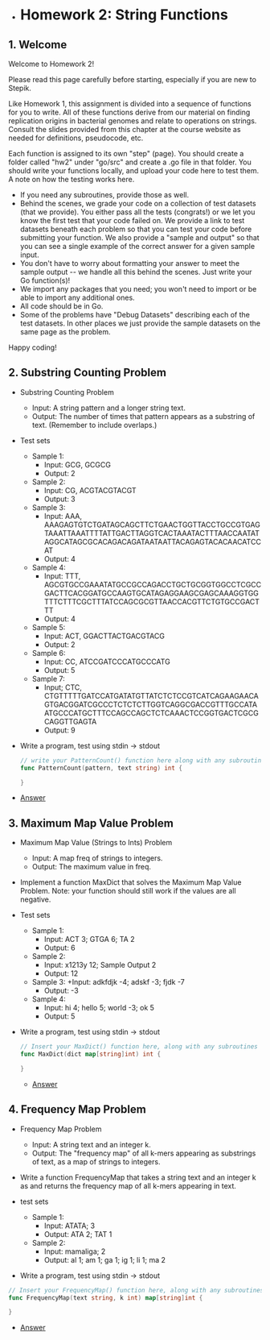 + # Homework 2: String Functions

## 1. Welcome

Welcome to Homework 2!

Please read this page carefully before starting, especially if you are new to Stepik.

Like Homework 1, this assignment is divided into a sequence of functions for you to write.  All of these functions derive from our material on finding replication origins in bacterial genomes and relate to operations on strings.  Consult the slides provided from this chapter at the course website as needed for definitions, pseudocode, etc.

Each function is assigned to its own "step" (page).  You should create a folder called "hw2" under "go/src" and create a .go file in that folder.  You should write your functions locally, and upload your code here to test them.  A note on how the testing works here.

+ If you need any subroutines, provide those as well.
+ Behind the scenes, we grade your code on a collection of test datasets (that we provide).  You either pass all the tests (congrats!) or we let you know the first test that your code failed on.  We provide a link to test datasets beneath each problem so that you can test your code before submitting your function.  We also provide a "sample and output" so that you can see a single example of the correct answer for a given sample input.
+ You don't have to worry about formatting your answer to meet the sample output -- we handle all this behind the scenes.  Just write your Go function(s)!
+ We import any packages that you need; you won't need to import or be able to import any additional ones.
+ All code should be in Go.
+ Some of the problems have "Debug Datasets" describing each of the test datasets.  In other places we just provide the sample datasets on the same page as the problem.

Happy coding!


## 2. Substring Counting Problem

+ Substring Counting Problem
  + Input: A string pattern and a longer string text.
  + Output: The number of times that pattern appears as a substring of text.  (Remember to include overlaps.)

+ Test sets
  + Sample 1:
    + Input: GCG, GCGCG
    + Output: 2
  + Sample 2:
    + Input: CG, ACGTACGTACGT
    + Output: 3
  + Sample 3:
    + Input: AAA, AAAGAGTGTCTGATAGCAGCTTCTGAACTGGTTACCTGCCGTGAGTAAATTAAATTTTATTGACTTAGGTCACTAAATACTTTAACCAATATAGGCATAGCGCACAGACAGATAATAATTACAGAGTACACAACATCCAT
    + Output: 4
  + Sample 4:
    + Input: TTT, AGCGTGCCGAAATATGCCGCCAGACCTGCTGCGGTGGCCTCGCCGACTTCACGGATGCCAAGTGCATAGAGGAAGCGAGCAAAGGTGGTTTCTTTCGCTTTATCCAGCGCGTTAACCACGTTCTGTGCCGACTTT
    + Output: 4
  + Sample 5:
    + Input: ACT, GGACTTACTGACGTACG
    + Output: 2
  + Sample 6:
    + Input: CC, ATCCGATCCCATGCCCATG
    + Output: 5
  + Sample 7:
    + Input; CTC, CTGTTTTTGATCCATGATATGTTATCTCTCCGTCATCAGAAGAACAGTGACGGATCGCCCTCTCTCTTGGTCAGGCGACCGTTTGCCATAATGCCCATGCTTTCCAGCCAGCTCTCAAACTCCGGTGACTCGCGCAGGTTGAGTA
    + Output: 9

+ Write a program, test using stdin → stdout

  ```go 
  // write your PatternCount() function here along with any subroutines that you need.
  func PatternCount(pattern, text string) int {

  }
  ```

+ [Answer](src/hw02/PatternCount.go)


## 3. Maximum Map Value Problem

+ Maximum Map Value (Strings to Ints) Problem
  + Input: A map freq of strings to integers.
  + Output: The maximum value in freq.

+ Implement a function MaxDict that solves the Maximum Map Value Problem. Note: your function should still work if the values are all negative.

+ Test sets
  + Sample 1: 
    + Input: ACT 3; GTGA 6; TA 2
    + Output: 6
  + Sample 2:
    + Input: x1213y 12; Sample Output 2
    + Output: 12
  + Sample 3:
    +Input: adkfdjk -4; adskf -3; fjdk -7
    + Output: -3
  + Sample 4:
    + Input: hi 4; hello 5; world -3; ok 5
    + Output: 5

+ Write a program, test using stdin → stdout

  ```go
  // Insert your MaxDict() function here, along with any subroutines that you need.
  func MaxDict(dict map[string]int) int {

  }
  ```

  + [Answer](src/hw02/maxDict.go)


## 4. Frequency Map Problem

+ Frequency Map Problem
  + Input: A string text and an integer k.
  + Output: The "frequency map" of all k-mers appearing as substrings of text﻿, as a map of strings to integers.
  
+ Write a function FrequencyMap that takes a string text and an integer k as and returns the frequency map of all k-mers appearing in text.

+ test sets
  + Sample 1:
    + Input: ATATA; 3
    + Output: ATA 2; TAT 1
  + Sample 2:
    + Input: mamaliga; 2
    + Output:  al 1; am 1; ga 1; ig 1; li 1; ma 2

+ Write a program, test using stdin → stdout

```go
// Insert your FrequencyMap() function here, along with any subroutines that you need.
func FrequencyMap(text string, k int) map[string]int {

}
```

+ [Answer](src/hw02/frequencyMap.go)
